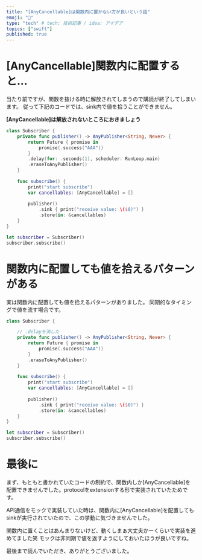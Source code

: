 ```yaml
---
title: "[AnyCancellable]は関数内に置かない方が良いという話"
emoji: "👋"
type: "tech" # tech: 技術記事 / idea: アイデア
topics: ["swift"]
published: true
---
```


# [AnyCancellable]関数内に配置すると...
当たり前ですが、関数を抜ける時に解放されてしまうので購読が終了してしまいます。
従って下記のコードでは、sink内で値を拾うことができません。

**[AnyCancellable]は解放されないところにおきましょう**
```swift
class Subscriber {    
    private func publisher() -> AnyPublisher<String, Never> {
        return Future { promise in
            promise(.success("AAA"))
        }
        .delay(for: .seconds(1), scheduler: RunLoop.main)
        .eraseToAnyPublisher()
    }
    
    func subscribe() {
        print("start subscribe")
        var cancellables: [AnyCancellable] = []
        
        publisher()
            .sink { print("receive value: \($0)") }
            .store(in: &cancellables)
    }
}

let subscriber = Subscriber()
subscriber.subscribe()
```

# 関数内に配置しても値を拾えるパターンがある
実は関数内に配置しても値を拾えるパターンがありました。
同期的なタイミングで値を流す場合です。

```swift
class Subscriber {    

    // .delayを消した
    private func publisher() -> AnyPublisher<String, Never> {
        return Future { promise in
            promise(.success("AAA"))
        }
        .eraseToAnyPublisher()
    }
    
    func subscribe() {
        print("start subscribe")
        var cancellables: [AnyCancellable] = []
        
        publisher()
            .sink { print("receive value: \($0)") }
            .store(in: &cancellables)
    }
}

let subscriber = Subscriber()
subscriber.subscribe()
```

# 最後に
まず、もともと書かれていたコードの制約で、関数内しか[AnyCancellable]を
配置できませんでした。protocolをextensionする形で実装されていたためです。

API通信をモックで実装していた時は、関数内に[AnyCancellable]を配置してもsinkが実行されていたので、この挙動に気づきませんでした。

関数内に置くことはあんまりないけど、動くしまぁ大丈夫かーくらいで実装を進めてました笑
モックは非同期で値を返すようにしておいたほうが良いですね。

最後まで読んでいただき、ありがとうございました。